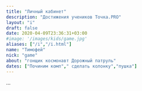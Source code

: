 ```yaml
---
title: "Личный кабинет"
description: "Достижения учеников Точка.PRO"
layout: "i"
draft: false
date: 2020-04-09T23:36:31+03:00
#image: '/images/kids/game.jpg'
aliases: ["/i","/i.html"]
name: "Тимофей"
nick: "game"
about: "гонщик космонавт Дорожный патруль"
dates: ["Починим комп"," сделать колонку","пушкa"]
---
```

...
